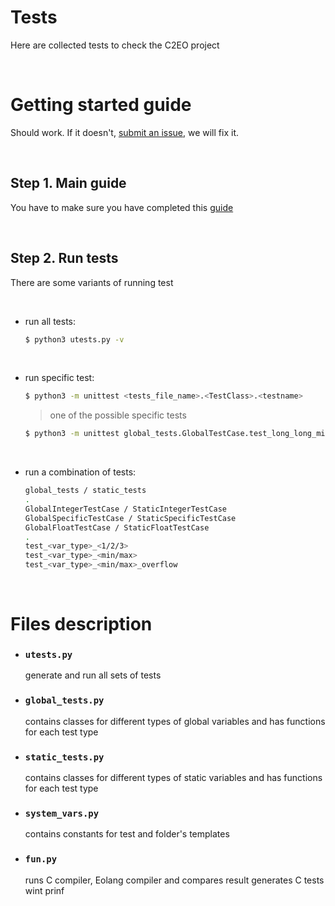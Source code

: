 # Tests
Here are collected tests to check the C2EO project

&nbsp;
# Getting started guide

Should work. If it doesn't, [submit an issue](https://github.com/polystat/c2eo/issues),
we will fix it.

&nbsp;
## Step 1. Main guide
You have to make sure you have completed this [guide](https://github.com/polystat/c2eo#2-build-llvm--clang)

&nbsp;
## Step 2. Run tests
There are some variants of running test

&nbsp;
* run all tests:

  ```bash
  $ python3 utests.py -v
  ```
&nbsp;
* run specific test:

    ```bash
    $ python3 -m unittest <tests_file_name>.<TestClass>.<testname>
    ```

    > one of the possible specific tests
    ```bash
    $ python3 -m unittest global_tests.GlobalTestCase.test_long_long_min
    ```

&nbsp;
* run a combination of tests:

    ```bash
    global_tests / static_tests
    .
    GlobalIntegerTestCase / StaticIntegerTestCase
    GlobalSpecificTestCase / StaticSpecificTestCase
    GlobalFloatTestCase / StaticFloatTestCase
    .
    test_<var_type>_<1/2/3>
    test_<var_type>_<min/max>
    test_<var_type>_<min/max>_overflow
    ```


&nbsp;
# Files description

* ### `utests.py`
  generate and run all sets of tests

* ### `global_tests.py`
  contains classes for different types of global variables
and has functions for each test type

* ### `static_tests.py`
  contains classes for different types of static variables
and has functions for each test type

* ### `system_vars.py`
  contains constants for test and folder's templates

* ### `fun.py`
  runs C compiler, Eolang compiler and compares result 
generates C tests wint prinf

